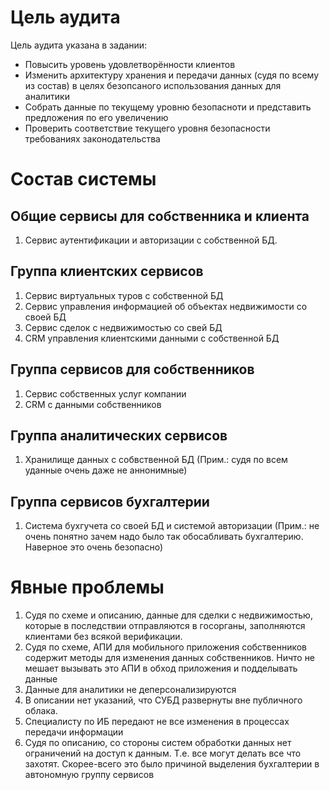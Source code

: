 # Цель аудита

Цель аудита указана в задании:
- Повысить уровень удовлетворённости клиентов
- Изменить архитектуру хранения и передачи данных (судя по всему из состав) в целях безопсаного использования данных для аналитики
- Собрать данные по текущему уровню безопасноти и представить предложения по его увеличению
- Проверить соответствие текущего уровня безопасности требованиях законодательства

# Состав системы

## Общие сервисы для собственника и клиента
1. Сервис аутентификации и авторизации с собственной БД.

## Группа клиентских сервисов

1. Сервис виртуальных туров с собственной БД
2. Сервис управления информацией об объектах недвижимости со своей БД
3. Сервис сделок с недвижимостью со свей БД
4. CRM управления клиентскими данными с собственной БД

## Группа сервисов для собственников

1. Сервис собственных услуг компании
2. CRM с данными собственников

## Группа аналитических сервисов

1. Хранилище данных с собвственной БД (Прим.: судя по всем уданные очень даже не аннонимные)

## Группа сервисов бухгалтерии

1. Система бухгучета со своей БД и системой авторизации (Прим.: не очень понятно зачем надо было так обосабливать бухгалтерию. Наверное это очень безопасно)


# Явные проблемы

1. Судя по схеме и описанию, данные для сделки с недвижимостью, которые в последствии отправляются в госорганы, заполняются клиентами без всякой верификации.
2. Судя по схеме, АПИ для мобильного приложения собственников содержит методы для изменения данных собственников. Ничто не мешает вызывать это АПИ в обход приложения и подделывать данные
3. Данные для аналитики не деперсонализируются
4. В описании нет указаний, что СУБД развернуты вне публичного облака. 
5. Специалисту по ИБ передают не все изменения в процессах передачи информации
6. Судя по описанию, со стороны систем обработки данных нет ограничений на доступ к данным. Т.е. все могут делать все что захотят. Скорее-всего это было причиной выделения бухгалтерии в автономную группу сервисов


